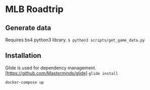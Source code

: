 # MLB Roadtrip

## Generate data
Requires bs4 python3 library.
`$ python3 scripts/get_game_data.py`

## Installation

Glide is used for dependency management. [https://github.com/Masterminds/glide]
`glide install`

`docker-compose up`
